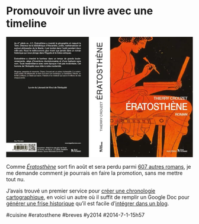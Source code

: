 # Promouvoir un livre avec une timeline

![](_i/beta-planche-2.webp)

Comme *[Ératosthène](../../page/eratosthene)* sort fin août et sera perdu parmi [607 autres romans](http://www.livreshebdo.fr/article/607-romans-pour-la-rentree-litteraire-2014), je me demande comment je pourrais en faire la promotion, sans me mettre tout nu.

J’avais trouvé un premier service pour [créer une chronologie cartographique](../6/promouvoir-un-roman-avec-une-carte.md), en voici un autre où il suffit de remplir un Google Doc pour [générer une frise historique](http://timemapper.okfnlabs.org/crouzet/eratosthene) qu’il est facile d’[intégrer dans un blog](../../page/eratosthene-timeline).



#cuisine #eratosthene #breves #y2014 #2014-7-1-15h57
